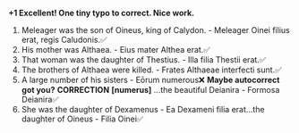 **+1 Excellent! One tiny typo to correct.  Nice work.**

1. Meleager was the son of Oineus, king of Calydon. - Meleager Oinei filius erat, regis Caludonis.✅
2. His mother was Althaea. - Eius mater Althea erat.✅
3. That woman was the daughter of Thestius. - Illa filia Thestii erat.✅
4. The brothers of Althaea were killed. - Frates Althaeae interfecti sunt.✅
5. A large number of his sisters - Eōrum numerous❌ **Maybe autocorrect got you?** **CORRECTION** **[numerus]** ...the beautiful Deianira - Formosa Deianira✅
6. She was the daughter of Dexamenus - Ea Dexameni filia erat...the daughter of Oineus - Filia Oinei✅

